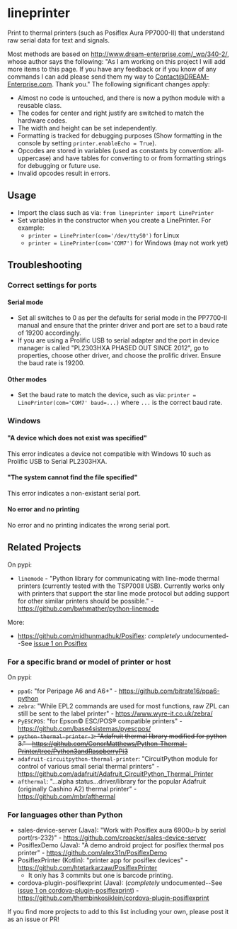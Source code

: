 # lineprinter
Print to thermal printers (such as Posiflex Aura PP7000-II) that understand raw serial data for text and signals.

Most methods are based on <http://www.dream-enterprise.com/_wp/340-2/>, whose author says the following: "As I am working on this project I will add more items to this page. If you have any feedback or if you know of any commands I can add please send them my way to Contact@DREAM-Enterprise.com.  Thank you."
The following significant changes apply:
- Almost no code is untouched, and there is now a python module with a reusable class.
- The codes for center and right justify are switched to match the hardware codes.
- The width and height can be set independently.
- Formatting is tracked for debugging purposes (Show formatting in the console by setting `printer.enableEcho = True`).
- Opcodes are stored in variables (used as constants by convention: all-uppercase) and have tables for converting to or from formatting strings for debugging or future use.
- Invalid opcodes result in errors.


## Usage

- Import the class such as via:
  `from lineprinter import LinePrinter`
- Set variables in the constructor when you create a LinePrinter. For example:
  - `printer = LinePrinter(com='/dev/ttyS0')` for Linux
  - `printer = LinePrinter(com='COM7')` for Windows (may not work yet)


## Troubleshooting

### Correct settings for ports
#### Serial mode
- Set all switches to 0 as per the defaults for serial mode in the PP7700-II manual and ensure that the printer driver and port are set to a baud rate of 19200 accordingly.
- If you are using a Prolific USB to serial adapter and the port in device manager is called "PL2303HXA PHASED OUT SINCE 2012", go to properties, choose other driver, and choose the prolific driver. Ensure the baud rate is 19200.

#### Other modes
- Set the baud rate to match the device, such as via:
  `printer = LinePrinter(com='COM7' baud=...)` where `...` is the correct baud rate.

### Windows
#### "A device which does not exist was specified"
This error indicates a device not compatible with Windows 10 such as Prolific USB to Serial PL2303HXA.

#### "The system cannot find the file specified"
This error indicates a non-existant serial port.

#### No error and no printing 
No error and no printing indicates the wrong serial port.


## Related Projects

On pypi:
- `linemode` - "Python library for communicating with line-mode thermal printers (currently tested with the TSP700II USB). Currently works only with printers that support the star line mode protocol but adding support for other similar printers should be possible." - https://github.com/bwhmather/python-linemode

More:
- https://github.com/midhunmadhuk/Posiflex: *completely* undocumented--See [issue 1 on Posiflex](https://github.com/midhunmadhuk/Posiflex/issues/1)

### For a specific brand or model of printer or host
On pypi:
- `ppa6`: "for Peripage A6 and A6+" - https://github.com/bitrate16/ppa6-python
- `zebra`: "While EPL2 commands are used for most functions, raw ZPL can still be sent to the label printer" - https://www.wyre-it.co.uk/zebra/
- `PyESCPOS`: "for Epson© ESC/POS® compatible printers" - https://github.com/base4sistemas/pyescpos/
- ~~`python-thermal-printer-3`: "Adafruit thermal library modified for python 3." - https://github.com/ConorMatthews/Python-Thermal-Printer/tree/Python3andRaspberryPi3~~
- `adafruit-circuitpython-thermal-printer`: "CircuitPython module for control of various small serial thermal printers" - https://github.com/adafruit/Adafruit_CircuitPython_Thermal_Printer
- `afthermal`: "...alpha status...driver/library for the popular Adafruit (originally Cashino A2) thermal printer" - https://github.com/mbr/afthermal

### For languages other than Python
- sales-device-server (Java): "Work with Posiflex aura 6900u-b by serial port(rs-232)" - https://github.com/croacker/sales-device-server
- PosiflexDemo (Java): "A demo android project for posiflex thermal pos printer" - https://github.com/alex31n/PosiflexDemo
- PosiflexPrinter (Kotlin): "printer app for posiflex devices" - https://github.com/htetarkarzaw/PosiflexPrinter
  - It only has 3 commits but one is barcode printing.
- cordova-plugin-posiflexprint (Java): (*completely* undocumented--See [issue 1 on cordova-plugin-posiflexprint](https://github.com/thembinkosiklein/cordova-plugin-posiflexprint/issues/1)) - https://github.com/thembinkosiklein/cordova-plugin-posiflexprint

If you find more projects to add to this list including your own, please post it as an issue or PR!
